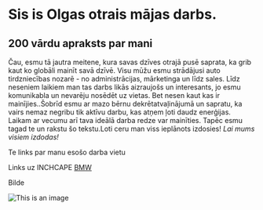 # Sis is Olgas otrais mājas darbs.
## 200 vārdu apraksts par mani
Čau, esmu tā jautra meitene, kura savas dzīves otrajā pusē saprata, ka grib kaut ko globāli mainīt savā dzīvē. Visu mūžu esmu strādājusi auto tirdzniecības nozarē - no administrācijas, mārketinga un līdz sales. Līdz neseniem laikiem man tas darbs likās aizraujošs un interesants, jo esmu komunikabla un nevarēju nosēdēt uz vietas. Bet nesen kaut kas ir mainījies..Šobrīd esmu ar mazo bērnu dekrētatvaļinājumā un sapratu, ka vairs nemaz negribu tik aktīvu darbu, kas atņem ļoti daudz enerģijas. Laikam ar vecumu arī tava ideālā darba redze var mainīties. Tapēc esmu tagad te un rakstu šo tekstu.Loti ceru man viss ieplānots izdosies!
*Lai mums visiem izdodas!*



Te links par manu esošo darba vietu

Links uz INCHCAPE [BMW](https://www.bmw-inchcape.lv/?gclid=Cj0KCQjwsdiTBhD5ARIsAIpW8CLOE5oU8kUJAZ_YiEw0SDtoVu8VuMngqAYuKSNDoORcULcOFr9P250aAnUHEALw_wcB
)


Bilde

![This is an image](https://picsum.photos/200/300
)





